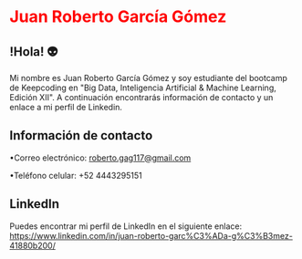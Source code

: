 # <span style="color:#FF0000;front-weight:bold">Juan Roberto García Gómez</span>


## !Hola! 👽

Mi nombre es Juan Roberto García Gómez y soy estudiante del bootcamp de Keepcoding en "Big Data, Inteligencia Artificial & Machine Learning, Edición XII". A continuación encontrarás información de contacto y un enlace a mi perfil de Linkedin.

## Información de contacto

•Correo electrónico: roberto.gag117@gmail.com

•Teléfono celular: +52 4443295151

## LinkedIn

Puedes encontrar mi perfil de LinkedIn en el siguiente enlace: https://www.linkedin.com/in/juan-roberto-garc%C3%ADa-g%C3%B3mez-41880b200/

